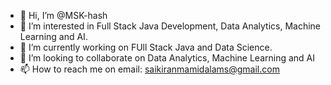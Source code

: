 - 👋 Hi, I’m @MSK-hash
- 👀 I’m interested in Full Stack Java Development, Data Analytics, Machine Learning and AI.
- 🌱 I’m currently working on FUll Stack Java and Data Science.
- 💞️ I’m looking to collaborate on Data Analytics, Machine Learning and AI
- 📫 How to reach me on email: saikiranmamidalams@gmail.com

<!---
MSK-hash/MSK-hash is a ✨ special ✨ repository because its `README.md` (this file) appears on your GitHub profile.
You can click the Preview link to take a look at your changes.
--->
